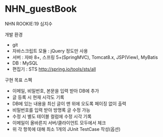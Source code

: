 # NHN_guestBook

NHN ROOKIE:19 심지수

개발 환경
- git
- 자바스크립트 모듈 : jQuery 정도만 사용
- 서버 : 자바 8+, 스프링 5+(SpringMVC), Tomcat8.x, JSP(View), MyBatis
- DB : MySQL
- 편집기 : STS http://spring.io/tools/sts/all

구현 목표 스펙
- 이메일, 비밀번호, 본문을 입력 받아 DB에 추가
- 글 등록 시 현재 시각도 기록
- DB에 있는 내용을 최신 글이 맨 위에 오도록 페이징 없이 출력
- 비밀번호를 입력 받아 방명록 글 수정 가능
- 수정 시 별도 테이블 컬럼에 수정 시각 기록
- 이메일이 올바른지 서버/클라이언트 모두에서 체크
- 위 각 항목에 대해 최소 1개의 JUnit TestCase 작성(옵션)
